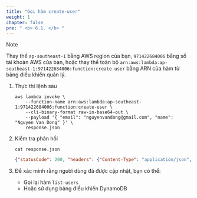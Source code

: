 ```yaml
---
title: "Gọi hàm create-user"
weight: 1
chapter: false
pre: " <b> 6.1. </b> "
---
```


> [!NOTE]
> Thay thế `ap-southeast-1` bằng AWS region của bạn, `971422684006` bằng số tài khoản AWS của bạn, hoặc thay thế toàn bộ `arn:aws:lambda:ap-southeast-1:971422684006:function:create-user` bằng ARN của hàm từ bảng điều khiển quản lý.

1. Thực thi lệnh sau

   ```shell
   aws lambda invoke \
       --function-name arn:aws:lambda:ap-southeast-1:971422684006:function:create-user \
       --cli-binary-format raw-in-base64-out \
       --payload '{ "email": "nguyenvandong@gmail.com", "name": "Nguyen Van Dong" }' \
       response.json
   ```

2. Kiểm tra phản hồi

   ```
   cat response.json
   ```

   ```json
   {"statusCode": 200, "headers": {"Content-Type": "application/json", "Access-Control-Allow-Origin": "*"}, "body": "{\"updated_at\": \"2025-05-14T10:07:42\", \"created_at\": \"2025-05-14T10:07:42\", \"id\": \"6c539686-de1c-4bef-85ef-f68a4b5aabe0\", \"email\": \"nguyenvandong@gmail.com\", \"name\": \"Nguyen Van Dong\"}"}%
   ```

3. Để xác minh rằng người dùng đã được cập nhật, bạn có thể:
   - Gọi lại hàm `list-users`
   - Hoặc sử dụng bảng điều khiển DynamoDB
